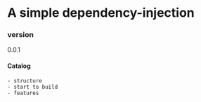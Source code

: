 # A simple dependency-injection


### version
0.0.1

#### Catalog

    - structure
    - start to build
    - features
